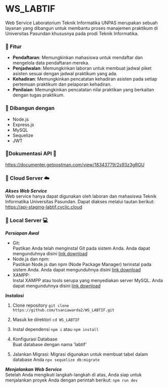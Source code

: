 
# WS_LABTIF
Web Service Laboratorium Teknik Informatika UNPAS merupakan sebuah layanan yang dibangun untuk membantu proses manajemen praktikum di Universitas Pasundan khususnya pada prodi Teknik Informatika. 

### :pushpin: Fitur
- **Pendaftaran**: Memungkinkan mahasiswa untuk mendaftar dan mengelola data pendaftaran mereka.
- **Penjadwalan**: Memungkinkan laboran untuk membuat jadwal piket asisten sesuai dengan jadwal praktikum yang ada.
- **Kehadiran**: Memungkinkan pencatatan kehadiran asisten pada setiap pertemuan praktikum dan pelaporan kehadiran.
- **Penilaian**: Memungkinkan pencatatan nilai praktikan yang berkaitan dengan tugas praktikum.

### :pushpin: Dibangun dengan
- Node.js
- Express.js
- MySQL
- Sequelize
- JWT

### :pushpin:Dokumentasi API :rocket:
https://documenter.getpostman.com/view/18343779/2s93z3gRGU

### :pushpin: Cloud Server :cloud:
***Akses Web Service***<br>
Web service hanya dapat digunakan oleh laboran dan mahasiswa Teknik Informatika Universitas Pasundan. Dapat diakses melalui tautan berikut: https://api-staging-labtif.cyclic.cloud

### :pushpin: Local Server :computer:

***Persiapan Awal***<br>
- Git: </br>
Pastikan Anda telah menginstal Git pada sistem Anda. Anda dapat mengunduhnya disini [link download](https://git-scm.com/downloads)
- Node.js dan npm:</br>
Pastikan Node.js dan npm (Node Package Manager) terinstal pada sistem Anda. Anda dapat mengunduhnya disini [link download](https://nodejs.org/en)
- XAMPP:</br>
Instal XAMPP atau tools serupa yang menyediakan server MySQL. Anda dapat mengunduhnya disini [link download](https://www.apachefriends.org/index.html)

***Instalasi***</br>
1. Clone repository
`git clone https://github.com/tsaniawarda2/WS_LABTIF.git`

2. Masuk ke direktori
`cd WS_LABTIF`

3. Instal dependensi
`npm i` atau `npm install`

4. Konfigurasi Database</br>
   Buat database dengan nama 'labtif'

6. Jalankan Migrasi:
Migrasi digunakan untuk membuat tabel dalam database Anda
`npx sequelize db:migrate`

***Menjalankan Web Service***<br>
Setelah Anda mengikuti langkah-langkah di atas, Anda siap untuk menjalankan proyek Anda dengan perintah berikut:
`npm run dev`
